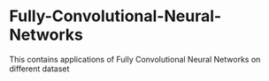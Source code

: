 # Fully-Convolutional-Neural-Networks
This contains applications of Fully Convolutional Neural Networks on different dataset
